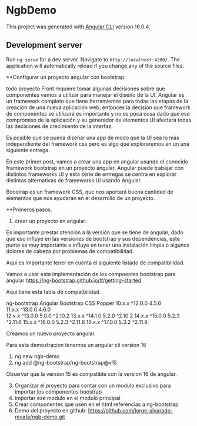 # NgbDemo

This project was generated with [Angular CLI](https://github.com/angular/angular-cli) version 16.0.4.

## Development server

Run `ng serve` for a dev server. Navigate to `http://localhost:4200/`. The application will automatically reload if you change any of the source files.

**Configurar un proyecto angular con bootstrap

todo proyecto Front requiere tomar algunas decisiones sobre que componentes vamos a utilizar para manejar el diseño de la UI, 
Angular es un framework completo que tiene herramientas para todas las etapas de la creación de una nueva aplicación web, entonces la decisión que framework de componentes 
se utilizará es importante y no es poca cosa dado que ese compromiso de la aplicación y su generador de elementos UI afectará todas las decisiones de crecimiento de la interfaz.

Es posible que se pueda diseñar una app de modo que la UI sea lo más independiente del framework css pero es algo que exploraremos en un una siguiente entrega. 

En este primer post, vamos a crear una app en angular usando el conocido framework bootstrap en un proyecto angular. Angular puede trabajar con distintos frameworks UI y esta serie de entregas se centra en explorar distintas alternativas de frameworks UI usando Angular.

Boostrap es un framework CSS, que nos aportará buena cantidad de elementos que nos ayudarán en el desarrollo de un proyecto.

**Primeros pasos.

1. crear un proyecto en angular.

Es importante prestar atención a la versión que se tiene de angular, dado que eso influye en las versiones de bootstrap y sus dependencias, este punto es muy importante e influye en tener una instalación limpia o algunos dolores de cabeza por problemas de compatibilidad.


Aqui es importante tener en cuenta el siguiente listado de compatibilidad.

Vamos a usar esta implementación de los compoentes bootstrap para angular
https://ng-bootstrap.github.io/#/getting-started

Aqui tiene esta tabla de compatbilidad.


ng-bootstrap	Angular			Bootstrap CSS	Popper
10.x.x			^12.0.0			4.5.0	
11.x.x			^13.0.0			4.6.0	
12.x.x			^13.0.0			5.0.0			^2.10.2
13.x.x			^14.1.0			5.2.0			^2.10.2
14.x.x			^15.0.0			5.2.3			^2.11.6
15.x.x			^16.0.0			5.2.3			^2.11.6
16.x.x			^17.0.0			5.3.2			^2.11.8

Creamos un nuevo proyecto angular.

Para esta demostracion tenemos un angular cli version 16

1. ng new ngb-demo
2. ng add @ng-bootstrap/ng-bootstrap@v15

Observar que la version 15 es compatible con la version 16 de angular.

3. Organizar el proyecto para contar con un modulo exclusivo para importar los componentes boostrap
4. importar ese modulo en el modulo principal
5. Crear componentes que usen en el html referencias a ng-bootstrap
6. Demo del proyecto en github: https://github.com/jorge-alvarado-revata/ngb-demo.git